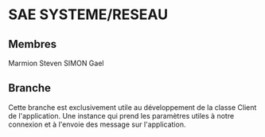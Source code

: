 # **SAE SYSTEME/RESEAU**

## Membres

Marmion Steven
SIMON Gael

## Branche

Cette branche est exclusivement utile au développement de la classe Client de l'application. Une instance qui prend les paramètres utiles à notre connexion et à l'envoie des message sur l'application.

